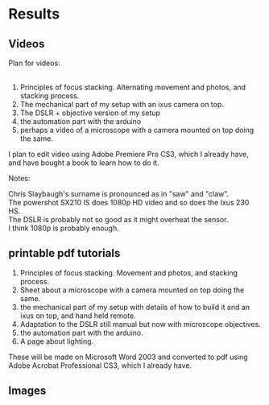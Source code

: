 

# Results

## Videos

Plan for videos:<br><br>

1.	Principles of focus stacking. Alternating movement and photos, and stacking process. <br>
2.	The mechanical part of my setup with an ixus camera on top.<br>
3.	The DSLR + objective version of my setup<br>
4.	the automation part with the arduino<br>
5.	perhaps a video of a microscope with a camera mounted on top doing the same. <br>

I plan to edit video using Adobe Premiere Pro CS3, which I already have, and have bought a book to learn how to do it. 

Notes:

Chris Slaybaugh's surname is pronounced as in "saw" and "claw".<br>
The powershot SX210 IS does 1080p HD video and so does the Ixus 230 HS. <br>
The DSLR is probably not so good as it might overheat the sensor. <br>
I think 1080p is probably enough. <br>


## printable pdf tutorials 


1.	Principles of focus stacking. Movement and photos, and stacking process. <br>
2.	Sheet about a microscope with a camera mounted on top doing the same. <br>
3.	the mechanical part of my setup with details of how to build it and an ixus on top, and hand held remote. <br>
4.	Adaptation to the DSLR still manual but now with microscope objectives.<br> 
5.	the automation part with the arduino.<br>
6.	A page about lighting. <br>

These will be made on Microsoft Word 2003 and converted to pdf using Adobe Acrobat Professional CS3, which I already have. 

## Images
